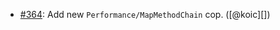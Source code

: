 * [#364](https://github.com/rubocop/rubocop-performance/pull/364): Add new `Performance/MapMethodChain` cop. ([@koic][])
